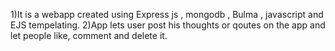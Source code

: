 1)It is a webapp created using Express js , mongodb , Bulma , javascript and EJS tempelating.
2)App lets user post his thoughts or qoutes on the app and let people like, comment and delete it.
